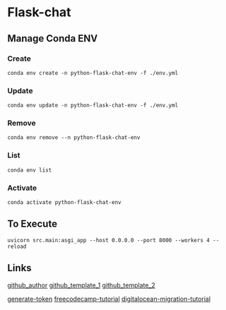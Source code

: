 # Flask-chat

## Manage Conda ENV

### Create
```
conda env create -n python-flask-chat-env -f ./env.yml
```

### Update
```
conda env update -n python-flask-chat-env -f ./env.yml
```

### Remove
```
conda env remove --n python-flask-chat-env
```

### List
```
conda env list
```

### Activate
```
conda activate python-flask-chat-env
```

## To Execute

```
uvicorn src.main:asgi_app --host 0.0.0.0 --port 8000 --workers 4 --reload
```

## Links

[github_author](https://github.com/Diegoomal)
[github_template_1](https://github.com/Diegoomal/rag-module)
[github_template_2](https://github.com/Diegoomal/PythonFlaskPlatformSetup)

[generate-token](https://github.com/settings/tokens)
[freecodecamp-tutorial](https://www.freecodecamp.org/news/how-to-authenticate-users-in-flask/)
[digitalocean-migration-tutorial](https://www.digitalocean.com/community/tutorials/how-to-perform-flask-sqlalchemy-migrations-using-flask-migrate)